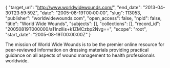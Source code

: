{
  "target_url": "http://www.worldwidewounds.com/", 
  "end_date": "2013-04-30T23:59:59Z", 
  "date": "2005-08-19T00:00:00", 
  "slug": 113053, 
  "publisher": "worldwidewounds.com", 
  "open_access": false, 
  "npld": false, 
  "title": "World Wide Wounds", 
  "subjects": [], 
  "collections": [], 
  "record_id": "20050819T000000/a11nzlIis+k1ZMCzbp2Nvg==", 
  "scope": "root", 
  "start_date": "2005-08-19T00:00:00Z"
}

The mission of World Wide Wounds is to be the premier online resource for peer-reviewed information on dressing materials providing practical guidance on all aspects of wound management to health professionals worldwide.